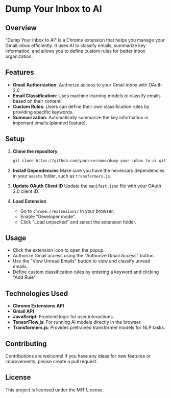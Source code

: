 # Dump Your Inbox to AI

## Overview

"Dump Your Inbox to AI" is a Chrome extension that helps you manage your Gmail inbox efficiently. It uses AI to classify emails, summarize key information, and allows you to define custom rules for better inbox organization.

## Features

- **Gmail Authorization**: Authorize access to your Gmail inbox with OAuth 2.0.
- **Email Classification**: Uses machine learning models to classify emails based on their content.
- **Custom Rules**: Users can define their own classification rules by providing specific keywords.
- **Summarization**: Automatically summarize the key information in important emails (planned feature).

## Setup

1. **Clone the repository**
   ```sh
   git clone https://github.com/yourusername/dump-your-inbox-to-ai.git
   ```

2. **Install Dependencies**
   Make sure you have the necessary dependencies in your `assets` folder, such as `transformers.js`.

3. **Update OAuth Client ID**
   Update the `manifest.json` file with your OAuth 2.0 client ID.

4. **Load Extension**
   - Go to `chrome://extensions/` in your browser.
   - Enable "Developer mode".
   - Click "Load unpacked" and select the extension folder.

## Usage

- Click the extension icon to open the popup.
- Authorize Gmail access using the "Authorize Gmail Access" button.
- Use the "View Unread Emails" button to view and classify unread emails.
- Define custom classification rules by entering a keyword and clicking "Add Rule".

## Technologies Used

- **Chrome Extensions API**
- **Gmail API**
- **JavaScript**: Frontend logic for user interactions.
- **TensorFlow.js**: For running AI models directly in the browser.
- **Transformers.js**: Provides pretrained transformer models for NLP tasks.

## Contributing

Contributions are welcome! If you have any ideas for new features or improvements, please create a pull request.

## License

This project is licensed under the MIT License.
